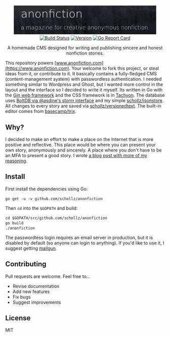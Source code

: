 <p align="center">
<img
    src="/static/img/anonfiction.png"
    width="450px" border="0" alt="anonfiction">
<br>
<a href="https://travis-ci.org/schollz/anonfiction"><img src="https://travis-ci.org/schollz/anonfiction.svg?branch=master" alt="Build Status"></a>
<a href="https://github.com/schollz/anonfiction/releases/latest"><img src="https://img.shields.io/badge/version-0.1.0-brightgreen.svg?style=flat-square" alt="Version"></a>
<a href="https://goreportcard.com/report/github.com/schollz/anonfiction"><img src="https://goreportcard.com/badge/github.com/schollz/anonfiction" alt="Go Report Card"></a>

<p align="center">A homemade CMS designed for writing and publishing sincere and honest nonfiction stories.</p>

This repository powers [www.anonfiction.com](https://www.anonfiction.com). Your welcome to fork this project, or steal ideas from it, or contribute to it. It basically contains a fully-fledged CMS (content-management system) with passwordless authentication. I needed something similar to Wordpress and Ghost, but I wanted more control in the layout and the interface so I decided to write it myself. Its written in Go with the [Gin web framework](https://github.com/gin-gonic/gin) and the CSS framework is in [Tachyon](http://www.tachyons.io). The database uses [BoltDB via @asdine's storm interface](https://github.com/asdine/storm) and my simple [schollz/jsonstore](https://github.com/schollz/jsonstore). All changes to every story are saved via [schollz/versionedtext](github.com/schollz/versionedtext). The built-in editor comes from [basecamp/trix](https://github.com/basecamp/trix).

## Why?

I decided to make an effort to make a place on the Internet that is more positive and reflective. This place would be where you can present your own story, anonymously and sincerely. A place where you don't have to be an MFA to present a good story. I wrote [a blog post with more of my reasoning](https://schollz.github.io/anonfiction).

## Install

First install the dependencies using Go:

```
go get -u -v github.com/schollz/anonfiction
```

Then `cd` into the `$GOPATH` and build:

```
cd $GOPATH/src/github.com/schollz/anonfiction
go build
./anonfiction
```

The passwordless login requires an email server in production, but it is disabled by default (so anyone can login to anything). If you'd like to use it, I suggest getting [mailgun](https://www.mailgun.com/).

## Contributing

Pull requests are welcome. Feel free to...

- Revise documentation
- Add new features
- Fix bugs
- Suggest improvements

## License

MIT

